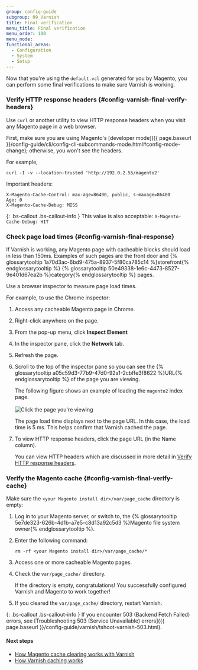 ```yaml
---
group: config-guide
subgroup: 09_Varnish
title: Final verification
menu_title: Final verification
menu_order: 100
menu_node:
functional_areas:
  - Configuration
  - System
  - Setup
---
```


Now that you're using the `default.vcl` generated for you by Magento, you can perform some final verifications to make sure Varnish is working.

### Verify HTTP response headers   {#config-varnish-final-verify-headers}

Use `curl` or another utility to view HTTP response headers when you visit any Magento page in a web browser.

First, make sure you are using Magento's [developer mode]({{ page.baseurl }}/config-guide/cli/config-cli-subcommands-mode.html#config-mode-change); otherwise, you won't see the headers.

For example,

	curl -I -v --location-trusted 'http://192.0.2.55/magento2'

Important headers:

	X-Magento-Cache-Control: max-age=86400, public, s-maxage=86400
	Age: 0
	X-Magento-Cache-Debug: MISS

{: .bs-callout .bs-callout-info }
This value is also acceptable: `X-Magento-Cache-Debug: HIT`

### Check page load times   {#config-varnish-final-response}

If Varnish is working, any Magento page with cacheable blocks should load in less than 150ms. Examples of such pages are the front door and {% glossarytooltip 1a70d3ac-6bd9-475a-8937-5f80ca785c14 %}storefront{% endglossarytooltip %} {% glossarytooltip 50e49338-1e6c-4473-8527-9e401d67ea2b %}category{% endglossarytooltip %} pages.

Use a browser inspector to measure page load times.

For example, to use the Chrome inspector:

1.	Access any cacheable Magento page in Chrome.
2.	Right-click anywhere on the page.
3.	From the pop-up menu, click **Inspect Element**
4.	In the inspector pane, click the **Network** tab.
5.	Refresh the page.
6.	Scroll to the top of the inspector pane so you can see the {% glossarytooltip a05c59d3-77b9-47d0-92a1-2cbffe3f8622 %}URL{% endglossarytooltip %} of the page you are viewing.

	The following figure shows an example of loading the `magento2` index page.<br><br>
	<img src="{{ site.baseurl }}/common/images/config_varnish_inspector.png" alt="Click the page you're viewing">

	The page load time displays next to the page URL. In this case, the load time is 5 ms. This helps confirm that Varnish cached the page.

7.	To view HTTP response headers, click the page URL (in the Name column).

	You can view HTTP headers which are discussed in more detail in <a href="#config-varnish-final-verify-headers">Verify HTTP response headers</a>.

### Verify the Magento cache   {#config-varnish-final-verify-cache}

Make sure the `<your Magento install dir>/var/page_cache` directory is empty:

1.	Log in to your Magento server, or switch to, the {% glossarytooltip 5e7de323-626b-4d1b-a7e5-c8d13a92c5d3 %}Magento file system owner{% endglossarytooltip %}.
2.	Enter the following command:

		rm -rf <your Magento install dir>/var/page_cache/*

3.	Access one or more cacheable Magento pages.
4.	Check the `var/page_cache/` directory.

	If the directory is empty, congratulations! You successfully configured Varnish and Magento to work together!
5.	If you cleared the `var/page_cache/` directory, restart Varnish.

{: .bs-callout .bs-callout-info }
If you encounter 503 (Backend Fetch Failed) errors, see [Troubleshooting 503 (Service Unavailable) errors]({{ page.baseurl }}/config-guide/varnish/tshoot-varnish-503.html).

#### Next steps

*	<a href="{{ page.baseurl }}/config-guide/varnish/use-varnish-cache.html">How Magento cache clearing works with Varnish</a>
*	<a href="{{ page.baseurl }}/config-guide/varnish/use-varnish-cache-how.html">How Varnish caching works</a>
